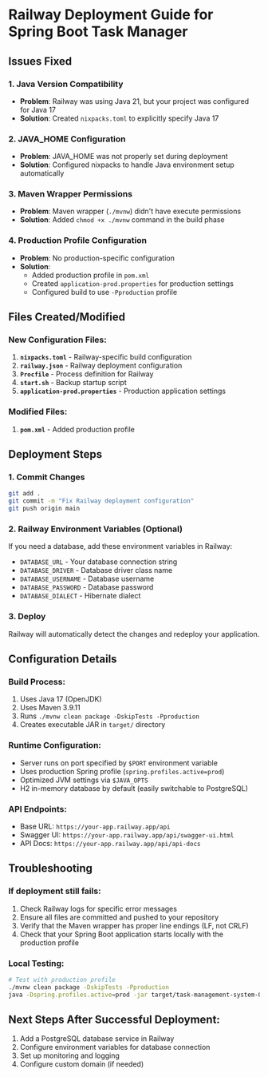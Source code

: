 # Railway Deployment Guide for Spring Boot Task Manager

## Issues Fixed

### 1. Java Version Compatibility
- **Problem**: Railway was using Java 21, but your project was configured for Java 17
- **Solution**: Created `nixpacks.toml` to explicitly specify Java 17

### 2. JAVA_HOME Configuration
- **Problem**: JAVA_HOME was not properly set during deployment
- **Solution**: Configured nixpacks to handle Java environment setup automatically

### 3. Maven Wrapper Permissions
- **Problem**: Maven wrapper (`./mvnw`) didn't have execute permissions
- **Solution**: Added `chmod +x ./mvnw` command in the build phase

### 4. Production Profile Configuration
- **Problem**: No production-specific configuration
- **Solution**: 
  - Added production profile in `pom.xml`
  - Created `application-prod.properties` for production settings
  - Configured build to use `-Pproduction` profile

## Files Created/Modified

### New Configuration Files:
1. **`nixpacks.toml`** - Railway-specific build configuration
2. **`railway.json`** - Railway deployment configuration
3. **`Procfile`** - Process definition for Railway
4. **`start.sh`** - Backup startup script
5. **`application-prod.properties`** - Production application settings

### Modified Files:
1. **`pom.xml`** - Added production profile

## Deployment Steps

### 1. Commit Changes
```bash
git add .
git commit -m "Fix Railway deployment configuration"
git push origin main
```

### 2. Railway Environment Variables (Optional)
If you need a database, add these environment variables in Railway:
- `DATABASE_URL` - Your database connection string
- `DATABASE_DRIVER` - Database driver class name
- `DATABASE_USERNAME` - Database username
- `DATABASE_PASSWORD` - Database password
- `DATABASE_DIALECT` - Hibernate dialect

### 3. Deploy
Railway will automatically detect the changes and redeploy your application.

## Configuration Details

### Build Process:
1. Uses Java 17 (OpenJDK)
2. Uses Maven 3.9.11
3. Runs `./mvnw clean package -DskipTests -Pproduction`
4. Creates executable JAR in `target/` directory

### Runtime Configuration:
- Server runs on port specified by `$PORT` environment variable
- Uses production Spring profile (`spring.profiles.active=prod`)
- Optimized JVM settings via `$JAVA_OPTS`
- H2 in-memory database by default (easily switchable to PostgreSQL)

### API Endpoints:
- Base URL: `https://your-app.railway.app/api`
- Swagger UI: `https://your-app.railway.app/api/swagger-ui.html`
- API Docs: `https://your-app.railway.app/api/api-docs`

## Troubleshooting

### If deployment still fails:
1. Check Railway logs for specific error messages
2. Ensure all files are committed and pushed to your repository
3. Verify that the Maven wrapper has proper line endings (LF, not CRLF)
4. Check that your Spring Boot application starts locally with the production profile

### Local Testing:
```bash
# Test with production profile
./mvnw clean package -DskipTests -Pproduction
java -Dspring.profiles.active=prod -jar target/task-management-system-0.0.1-SNAPSHOT.jar
```

## Next Steps After Successful Deployment:
1. Add a PostgreSQL database service in Railway
2. Configure environment variables for database connection
3. Set up monitoring and logging
4. Configure custom domain (if needed)
